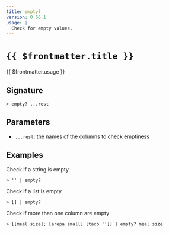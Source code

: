 ```yaml
---
title: empty?
version: 0.66.1
usage: |
  Check for empty values.
---
```


# <code>{{ $frontmatter.title }}</code>

<div style='white-space: pre-wrap;'>{{ $frontmatter.usage }}</div>

## Signature

```> empty? ...rest```

## Parameters

 -  `...rest`: the names of the columns to check emptiness

## Examples

Check if a string is empty
```shell
> '' | empty?
```

Check if a list is empty
```shell
> [] | empty?
```

Check if more than one column are empty
```shell
> [[meal size]; [arepa small] [taco '']] | empty? meal size
```
